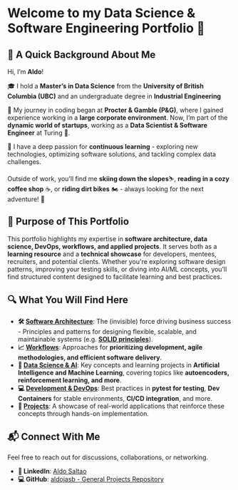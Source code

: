 # Welcome to my Data Science & Software Engineering Portfolio 🚀



## 👋 A Quick Background About Me

Hi, I’m **Aldo**! 

🎓 I hold a **Master’s in Data Science** from the **University of British Columbia (UBC)** and an undergraduate degree in **Industrial Engineering** 

💼 My journey in coding began at **Procter & Gamble (P&G)**, where I gained experience working in a **large corporate environment**. Now, I’m part of the **dynamic world of startups**, working as a **Data Scientist & Software Engineer** at Turing 🚀.

🧠 I have a deep passion for **continuous learning** - exploring new technologies, optimizing software solutions, and tackling complex data challenges.  

Outside of work, you’ll find me **skiing down the slopes**⛷️,  **reading in a cozy coffee shop** ☕, or **riding dirt bikes** 🏍️ - always looking for the next adventure! 🌄



## 🎯 Purpose of This Portfolio

This portfolio highlights my expertise in **software architecture, data science, DevOps, workflows, and applied projects**. It serves both as a **learning resource** and a **technical showcase** for developers, mentees, recruiters, and potential clients. Whether you're exploring software design patterns, improving your testing skills, or diving into AI/ML concepts, you’ll find structured content designed to facilitate learning and best practices.



## 🔍 What You Will Find Here

- **🛠️ [Software Architecture](guides/software_architecture/overview)**: The (invisible) force driving business success - Principles and patterns for designing flexible, scalable, and maintainable systems (e.g. **[SOLID principles](guides/software_architecture/SOLID_principles)**). 
- **📈 [Workflows](guides/workflows/overview)**: Approaches for **prioritizing development, agile methodologies, and efficient software delivery**. 
- **🤖 [Data Science & AI](guides/data_science_and_ai/overview)**: Key concepts and learning projects in **Artificial Intelligence and Machine Learning**, covering topics like **autoencoders, reinforcement learning, and more**. 
- **💻 [Development & DevOps](guides/development_and_devops/overview)**: Best practices in **pytest for testing**, **Dev Containers** for stable environments, **CI/CD integration**, and more. 
- **🚀 [Projects](guides/projects/overview)**: A showcase of real-world applications that reinforce these concepts through hands-on implementation.



## 📬 Connect With Me

Feel free to reach out for discussions, collaborations, or networking. 

- **🔗 LinkedIn**: [Aldo Saltao](https://www.linkedin.com/in/aldo-saltao/) 
- **💻 GitHub**: [aldojasb - General Projects Repository](https://github.com/aldojasb/general_projects)